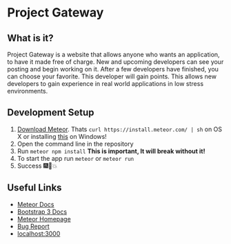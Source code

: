 # Project Gateway
## What is it?
Project Gateway is a website that allows anyone who wants an application, to have it made free of charge. New and upcoming developers can see your posting and begin working on it. After a few developers have finished, you can choose your favorite. This developer will gain points. This allows new developers to gain experience in real world applications in low stress environments.

## Development Setup
1. [Download Meteor](https://www.meteor.com/install). Thats `curl https://install.meteor.com/ | sh` on OS X or installing [this](https://install.meteor.com/windows) on Windows!
2. Open the command line in the repository
3. Run `meteor npm install` **This is important, It will break without it!**
4. To start the app run `meteor` or `meteor run`
5. Success :fireworks::tada::boom:

## Useful Links
* [Meteor Docs](https://docs.meteor.com/)
* [Bootstrap 3 Docs](https://getbootstrap.com/docs/3.3/css/)
* [Meteor Homepage](https://www.meteor.com/)
* [Bug Report](https://github.com/jointheleague/Gateway-Mockup/issues/new)
* [localhost:3000](http://localhost:3000/)
